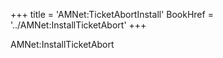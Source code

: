+++
title = 'AMNet:TicketAbortInstall'
BookHref = '../AMNet:InstallTicketAbort'
+++

AMNet:InstallTicketAbort
